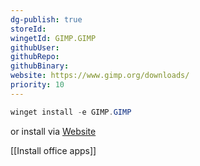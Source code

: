 ```yaml
---
dg-publish: true
storeId: 
wingetId: GIMP.GIMP
githubUser: 
githubRepo: 
githubBinary: 
website: https://www.gimp.org/downloads/
priority: 10
---
```



```powershell
winget install -e GIMP.GIMP
```

or install via [Website](https://www.gimp.org/downloads/)



[[Install office apps]]